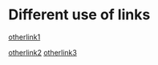  # Different use of links 

 [otherlink1](https://example.com)
 
 [otherlink2](https://exam()ple1.com)
 [otherlink3](https://wrong().html)
 
 